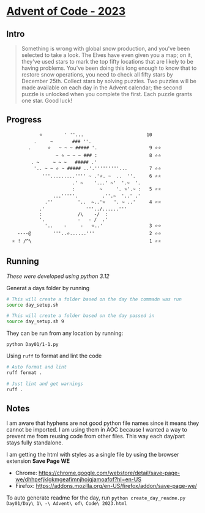 # [Advent of Code - 2023](https://adventofcode.com/2023/)

## Intro

> Something is wrong with global snow production, and you've been selected to take a look. The Elves have even given you a map; on it, they've used stars to mark the top fifty locations that are likely to be having problems.
> You've been doing this long enough to know that to restore snow operations, you need to check all fifty stars by December 25th.
> Collect stars by solving puzzles. Two puzzles will be made available on each day in the Advent calendar; the second puzzle is unlocked when you complete the first. Each puzzle grants one star. Good luck!

## Progress


                                                     
                                                     
                                                     
                                                     
                                                     
                                                     
                                                     
                                                     
                ⭐️        ' ''...                       10
              .     ~       ### ''.                  
            .      ⭐️   ~ ~ ~ ##### '.                   9 ⭐️⭐️
                      ~ ⭐️ ~ ~ ~ ### :                   8 ⭐️⭐️
             . ~     ~ ~ ~   ##### .'                
              '.. ~ ~ ⭐️ ~ ##### ..'.'''''''''...        7 ⭐️⭐️
                 '''.........'''' ~ .'⭐️. ~  ..  ''.     6 ⭐️⭐️
                            .' ~    '...' ~'  '.~  '.
                            :         ~     '. ⭐️'.~ :   5 ⭐️⭐️
                     ...'''''.         .''.~  '..' .'
                  .''         '..  ~..'⭐️   '. ~ ..'     4 ⭐️⭐️
                .'               '''../......'''     
                :             /\    -/  :            
                '.            -   - /  .'            
                  '..    -     -   ⭐️..'                 3 ⭐️⭐️
        ----@        '''..⭐️......'''                    2 ⭐️⭐️
      ⭐️ ! /^\                                           1 ⭐️⭐️
    



## Running
_These were developed using python 3.12_

Generat a days folder by running
```bash
# This will create a folder based on the day the commadn was run
source day_setup.sh

# This will create a folder based on the day passed in
source day_setup.sh 9
```

They can be run from any location by running:
```
python Day01/1-1.py
```

Using `ruff` to format and lint the code
```bash
# Auto format and lint
ruff format .

# Just lint and get warnings
ruff .
```

## Notes
I am aware that hyphens are not good python file names since it means they cannot be imported. I am using them in AOC because I wanted a way to prevent me from reusing code from other files. This way each day/part stays fully standalone.

I am getting the html with styles as a single file by using the browser extension **Save Page WE**
- Chrome: https://chrome.google.com/webstore/detail/save-page-we/dhhpefjklgkmgeafimnjhojgjamoafof?hl=en-US
- Firefox: https://addons.mozilla.org/en-US/firefox/addon/save-page-we/

To auto generate readme for the day, run `python create_day_readme.py Day01/Day\ 1\ -\ Advent\ of\ Code\ 2023.html`
